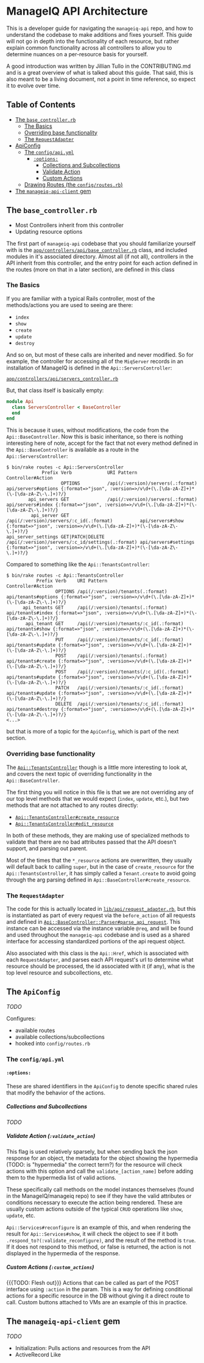 ManageIQ API Architecture
=========================

This is a developer guide for navigating the `manageiq-api` repo, and how to
understand the codebase to make additions and fixes yourself.  This guide will
not go in depth into the functionality of each resource, but rather explain
common functionality across all controllers to allow you to determine nuances
on a per-resource basis for yourself.

A good introduction was written by Jillian Tullo in the CONTRIBUTING.md and is
a great overview of what is talked about this guide.  That said, this is also
meant to be a living document, not a point in time reference, so expect it to
evolve over time.


Table of Contents
-----------------

* [The `base_controller.rb`](#the-base_controllerrb)
  - [The Basics](#the-basics)
  - [Overriding base functionality](#overriding-base-functionality)
  - [The `RequestAdapter`](#the-requestadapter)
* [ApiConfig](#apiconfig)
  - [The `config/api.yml`](#the-configapiyml)
    - [`:options:`](#options)
      - [Collections and Subcollections](#collections-and-subcollections)
      - [Validate Action](#validate-action-validate_action)
      - [Custom Actions](#custom-actions-custom_actions)
  - [Drawing Routes (the `config/routes.rb`)](#drawing-routes-the-configroutesrb)
* [The `manageiq-api-client` gem](#the-manageiq-api-client-gem)


The `base_controller.rb`
------------------------

- Most Controllers inherit from this controller
- Updating resource options

The first part of `manageiq-api` codebase that you should familiarize yourself
with is the [`app/controllers/api/base_controller.rb`][] class, and included
modules in it's associated directory.  Almost all (if not all), controllers in
the API inherit from this controller, and the entry point for each action
defined in the routes (more on that in a later section), are defined in this
class


### The Basics

If you are familiar with a typical Rails controller, most of the
methods/actions you are used to seeing are there:

- `index`
- `show`
- `create`
- `update`
- `destroy`

And so on, but most of these calls are inherited and never modified.  So for
example, the controller for accessing all of the `MiqServer` records in an
installation of ManageIQ is defined in the `Api::ServersController`:

[`app/controllers/api/servers_controller.rb`][]

But, that class itself is basically empty:

```ruby
module Api
  class ServersController < BaseController
  end
end
```

This is because it uses, without modifications, the code from the
`Api::BaseController`.  Now this is basic inheritance, so there is nothing
interesting here of note, accept for the fact that not every method defined in
the `Api::BaseController` is available as a route in the
`Api::ServersController`:

```console
$ bin/rake routes -c Api::ServersController
             Prefix Verb             URI Pattern                                      Controller#Action
                    OPTIONS          /api(/:version)/servers(.:format)                api/servers#options {:format=>"json", :version=>/v\d+(\.[\da-zA-Z]+)*(\-[\da-zA-Z\-\.]+)?/}
        api_servers GET              /api(/:version)/servers(.:format)                api/servers#index {:format=>"json", :version=>/v\d+(\.[\da-zA-Z]+)*(\-[\da-zA-Z\-\.]+)?/}
         api_server GET              /api(/:version)/servers/:c_id(.:format)          api/servers#show {:format=>"json", :version=>/v\d+(\.[\da-zA-Z]+)*(\-[\da-zA-Z\-\.]+)?/}
api_server_settings GET|PATCH|DELETE /api(/:version)/servers/:c_id/settings(.:format) api/servers#settings {:format=>"json", :version=>/v\d+(\.[\da-zA-Z]+)*(\-[\da-zA-Z\-\.]+)?/}
```

Compared to something like the `Api::TenantsController`:

```console
$ bin/rake routes -c Api::TenantsController
           Prefix Verb    URI Pattern                                            Controller#Action
                  OPTIONS /api(/:version)/tenants(.:format)                      api/tenants#options {:format=>"json", :version=>/v\d+(\.[\da-zA-Z]+)*(\-[\da-zA-Z\-\.]+)?/}
      api_tenants GET     /api(/:version)/tenants(.:format)                      api/tenants#index {:format=>"json", :version=>/v\d+(\.[\da-zA-Z]+)*(\-[\da-zA-Z\-\.]+)?/}
       api_tenant GET     /api(/:version)/tenants/:c_id(.:format)                api/tenants#show {:format=>"json", :version=>/v\d+(\.[\da-zA-Z]+)*(\-[\da-zA-Z\-\.]+)?/}
                  PUT     /api(/:version)/tenants/:c_id(.:format)                api/tenants#update {:format=>"json", :version=>/v\d+(\.[\da-zA-Z]+)*(\-[\da-zA-Z\-\.]+)?/}
                  POST    /api(/:version)/tenants(.:format)                      api/tenants#create {:format=>"json", :version=>/v\d+(\.[\da-zA-Z]+)*(\-[\da-zA-Z\-\.]+)?/}
                  POST    /api(/:version)/tenants(/:c_id)(.:format)              api/tenants#update {:format=>"json", :version=>/v\d+(\.[\da-zA-Z]+)*(\-[\da-zA-Z\-\.]+)?/}
                  PATCH   /api(/:version)/tenants/:c_id(.:format)                api/tenants#update {:format=>"json", :version=>/v\d+(\.[\da-zA-Z]+)*(\-[\da-zA-Z\-\.]+)?/}
                  DELETE  /api(/:version)/tenants/:c_id(.:format)                api/tenants#destroy {:format=>"json", :version=>/v\d+(\.[\da-zA-Z]+)*(\-[\da-zA-Z\-\.]+)?/}
<...>
```

but that is more of a topic for the `ApiConfig`, which is part of the next
section. 


### Overriding base functionality  

The [`Api::TenantsController`][] though is a little more interesting to look
at, and covers the next topic of overriding functionality in the
`Api::BaseController`.

The first thing you will notice in this file is that we are not overriding any
of our top level methods that we would expect (`index`, `update`, etc.), but
two methods that are not attached to any routes directly:

- [`Api::TenantsController#create_resource`][]
- [`Api::TenantsController#edit_resource`][]

In both of these methods, they are making use of specialized methods to
validate that there are no bad attributes passed that the API doesn't support,
and parsing out parent.

Most of the times that the `*_resource` actions are overwritten, they usually
will default back to calling `super`, but in the case of `create_resource` for
the `Api::TenantsController`, it has simply called a `Tenant.create` to avoid
going through the arg parsing defined in `Api::BaseController#create_resource`.


### The `RequestAdapter`

The code for this is actually located in [`lib/api/request_adapter.rb`][], but this
is instantiated as part of every request via the `before_action` of all
requests and defined in [`Api::BaseController::Parser#parse_api_request`][].
This instance can be accessed via the instance variable `@req`, and will be
found and used throughout the `manageiq-api` codebase and is used as a shared
interface for accessing standardized portions of the api request object.

Also associated with this class is the `Api::Href`, which is associated with
each `RequestAdapter`, and parses each API request's url to determine what
resource should be processed, the id associated with it (if any), what is the
top level resource and subcollections, etc.


The `ApiConfig`
---------------

_TODO_

Configures:

- available routes
- available collections/subcollections
- hooked into `config/routes.rb`

### The `config/api.yml`

#### `:options:`

These are shared identifiers in the `ApiConfig` to denote specific shared rules
that modify the behavior of the actions.

##### Collections and Subcollections

_TODO_

##### Validate Action (`:validate_action`)

This flag is used relatively sparsely, but when sending back the json response
for an object, the metadata for the object showing the hypermedia (TODO:  is
"hypermedia" the correct term?) for the resource will check actions with this
option and call the `validate_[action_name]` before adding them to the
hypermedia list of valid actions.

These specifically call methods on the model instances themselves (found in the
ManageIQ/manageiq repo) to see if they have the valid attributes or conditions
necessary to execute the action being rendered.  These are usually custom
actions outside of the typical `CRUD` operations like `show`, `update`, etc.

`Api::Services#reconfigure` is an example of this, and when rendering the
result for `Api::Services#show`, it will check the object to see if it both
`.respond_to?(:validate_reconfigure)`, and the result of the method is `true`.
If it does not respond to this method, or false is returned, the action is not
displayed in the hypermedia of the response.

##### Custom Actions (`:custom_actions`)

{{{TODO:  Flesh out}}}  Actions that can be called as part of the POST
interface using `:action` in the param.  This is a way for defining conditional
actions for a specific resource in the DB without giving it a direct route to
call.  Custom buttons attached to VMs are an example of this in practice.


The `manageiq-api-client` gem
-----------------------------

_TODO_

* Initialization: Pulls actions and resources from the API
* ActiveRecord Like



[`app/controllers/api/base_controller.rb`]:        https://github.com/ManageIQ/manageiq-api/blob/d304a6f/app/controllers/api/base_controller.rb
[`app/controllers/api/servers_controller.rb`]:     https://github.com/ManageIQ/manageiq-api/blob/d304a6f/app/controllers/api/servers_controller.rb
[`Api::TenantsController`]:                        https://github.com/ManageIQ/manageiq-api/blob/d304a6f/app/controllers/api/tenants_controller.rb
[`Api::TenantsController#create_resource`]:        https://github.com/ManageIQ/manageiq-api/blob/d304a6f/app/controllers/api/tenants_controller.rb#L9-L21
[`Api::TenantsController#edit_resource`]:          https://github.com/ManageIQ/manageiq-api/blob/d304a6f/app/controllers/api/tenants_controller.rb#L23-L30
[`lib/api/request_adapter.rb`]:                    https://github.com/ManageIQ/manageiq-api/blob/d304a6f/lib/api/request_adapter.rb
[`Api::BaseController::Parser#parse_api_request`]: https://github.com/ManageIQ/manageiq-api/blob/d304a6f/app/controllers/api/base_controller/parser.rb#L4-L6
